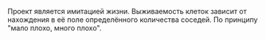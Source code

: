 Проект является имитацией жизни.
Выживаемость клеток зависит от нахождения в её поле определённого количества соседей. По принципу "мало плохо, много плохо".
